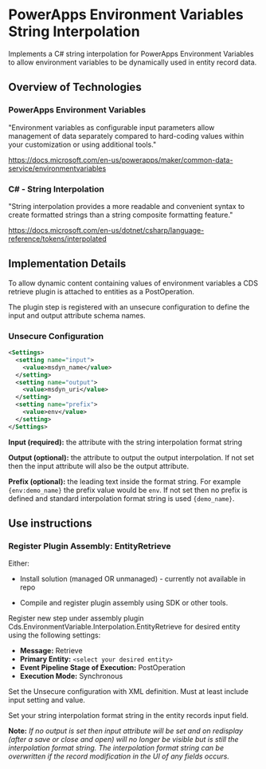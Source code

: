 # PowerApps Environment Variables String Interpolation

Implements a C# string interpolation for PowerApps Environment Variables to allow environment variables to be dynamically used in entity record data.

## Overview of Technologies

### PowerApps Environment Variables

"Environment variables as configurable input parameters allow management of data separately compared to hard-coding values within your customization or using additional tools."

<https://docs.microsoft.com/en-us/powerapps/maker/common-data-service/environmentvariables>

### C# - String Interpolation

"String interpolation provides a more readable and convenient syntax to create formatted strings than a string composite formatting feature."

<https://docs.microsoft.com/en-us/dotnet/csharp/language-reference/tokens/interpolated>

## Implementation Details

To allow dynamic content containing values of environment variables a CDS retrieve plugin is attached to entities as a PostOperation.

The plugin step is registered with an unsecure configuration to define the input and output attribute schema names.

### Unsecure Configuration

```xml
<Settings>
  <setting name="input">
    <value>msdyn_name</value>
  </setting>
  <setting name="output">
    <value>msdyn_uri</value>
  </setting>
  <setting name="prefix">
    <value>env</value>
  </setting>
</Settings>
```

**Input (required):** the attribute with the string interpolation format string

**Output (optional):** the attribute to output the  output interpolation.  If not set then the input attribute will also be the output attribute.

**Prefix (optional):** the leading text inside the format string.  For example `{env:demo_name}` the prefix value would be `env`.  If not set then no prefix is defined and standard interpolation format string is used `{demo_name}`.

## Use instructions

### Register Plugin Assembly: EntityRetrieve

Either:
* Install solution (managed OR unmanaged) - currently not available in repo

* Compile and register plugin assembly using SDK or other tools.

Register new step under assembly plugin Cds.EnvironmentVariable.Interpolation.EntityRetrieve for desired entity using the following settings:

* **Message:** Retrieve
* **Primary Entity:** `<select your desired entity>`
* **Event Pipeline Stage of Execution:** PostOperation
* **Execution Mode:** Synchronous

Set the Unsecure configuration with XML definition.  Must at least include input setting and value.

Set your string interpolation format string in the entity records input field.

**Note:** *If no output is set then input attribute will be set and on redisplay (after a save or close and open) will no longer be visible but is still the interpolation format string.  The interpolation format string can be overwritten if the record modification in the UI of any fields occurs.*